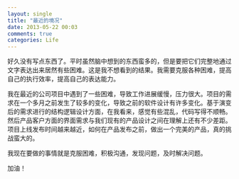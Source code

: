 ```yaml
---
layout: single
title: "最近的境况"
date: 2013-05-22 00:03
comments: true
categories: Life
---
```


好久没有写点东西了。平时虽然脑中想到的东西蛮多的，但是要把它们完整地通过文字表达出来居然有些困难。这是我不想看到的结果。我需要克服各种困难，提高自己的执行效率，提高自己的表达能力。

我在最近的公司项目中遇到了一些困难，导致工作进展缓慢，压力很大。项目的需求在一个多月之前发生了较多的变化，导致之前的软件设计有许多变化。基于演变后的需求进行的结构逻辑设计方面，在我看来，感觉有些混乱，代码写得不顺畅。然后产品客户方面的界面需求与我们现有的产品设计之间在理解上还有不少差距。项目上线发布时间越来越近，如何在产品发布之前，做出一个完美的产品，真的挑战蛮大的。

我现在要做的事情就是克服困难，积极沟通，发现问题，及时解决问题。

加油！
